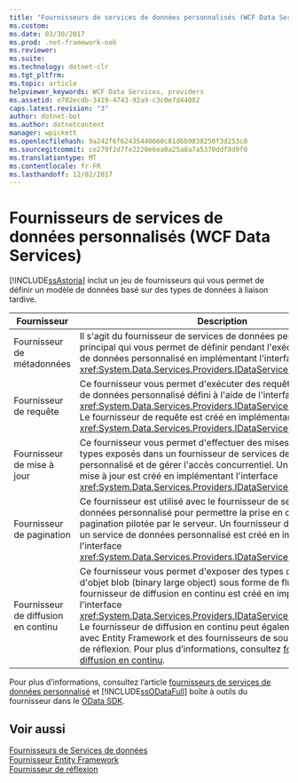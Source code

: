 ```yaml
---
title: "Fournisseurs de services de données personnalisés (WCF Data Services)"
ms.custom: 
ms.date: 03/30/2017
ms.prod: .net-framework-oob
ms.reviewer: 
ms.suite: 
ms.technology: dotnet-clr
ms.tgt_pltfrm: 
ms.topic: article
helpviewer_keywords: WCF Data Services, providers
ms.assetid: e702ecdb-3419-4743-92a9-c3c0e7d44082
caps.latest.revision: "3"
author: dotnet-bot
ms.author: dotnetcontent
manager: wpickett
ms.openlocfilehash: 9a242f6f62435440660c81d6b9838250f3d253c0
ms.sourcegitcommit: ce279f2d7fe2220e6ea0a25a8a7a5370ddf8d9f0
ms.translationtype: MT
ms.contentlocale: fr-FR
ms.lasthandoff: 12/02/2017
---
```

# <a name="custom-data-service-providers-wcf-data-services"></a>Fournisseurs de services de données personnalisés (WCF Data Services)
[!INCLUDE[ssAstoria](../../../../includes/ssastoria-md.md)] inclut un jeu de fournisseurs qui vous permet de définir un modèle de données basé sur des types de données à liaison tardive.  
  
|Fournisseur|Description|  
|--------------|-----------------|  
|Fournisseur de métadonnées|Il s'agit du fournisseur de services de données personnalisé principal qui vous permet de définir pendant l'exécution un modèle de données personnalisé en implémentant l'interface <xref:System.Data.Services.Providers.IDataServiceMetadataProvider>.|  
|Fournisseur de requête|Ce fournisseur vous permet d'exécuter des requêtes sur un modèle de données personnalisé défini à l'aide de l'interface <xref:System.Data.Services.Providers.IDataServiceMetadataProvider>. Le fournisseur de requête est créé en implémentant l'interface <xref:System.Data.Services.Providers.IDataServiceQueryProvider>.|  
|Fournisseur de mise à jour|Ce fournisseur vous permet d'effectuer des mises à jour sur les types exposés dans un fournisseur de services de données personnalisé et de gérer l'accès concurrentiel. Un fournisseur de mise à jour est créé en implémentant l'interface <xref:System.Data.Services.Providers.IDataServiceUpdateProvider>|  
|Fournisseur de pagination|Ce fournisseur est utilisé avec le fournisseur de services de données personnalisé pour permettre la prise en charge de la pagination pilotée par le serveur. Un fournisseur de pagination pour un service de données personnalisé est créé en implémentant l'interface <xref:System.Data.Services.Providers.IDataServicePagingProvider>.|  
|Fournisseur de diffusion en continu|Ce fournisseur vous permet d'exposer des types de données d'objet blob (binary large object) sous forme de flux en continu. Un fournisseur de diffusion en continu est créé en implémentant l'interface <xref:System.Data.Services.Providers.IDataServiceStreamProvider>. Le fournisseur de diffusion en continu peut également être utilisé avec Entity Framework et des fournisseurs de source de données de réflexion. Pour plus d’informations, consultez [fournisseur de diffusion en continu](../../../../docs/framework/data/wcf/streaming-provider-wcf-data-services.md).|  
  
 Pour plus d’informations, consultez l’article [fournisseurs de services de données personnalisé](http://go.microsoft.com/fwlink/?LinkID=186850) et [!INCLUDE[ssODataFull](../../../../includes/ssodatafull-md.md)] boîte à outils du fournisseur dans le [OData SDK](http://go.microsoft.com/fwlink/?LinkId=186069).  
  
## <a name="see-also"></a>Voir aussi  
 [Fournisseurs de Services de données](../../../../docs/framework/data/wcf/data-services-providers-wcf-data-services.md)  
 [Fournisseur Entity Framework](../../../../docs/framework/data/wcf/entity-framework-provider-wcf-data-services.md)  
 [Fournisseur de réflexion](../../../../docs/framework/data/wcf/reflection-provider-wcf-data-services.md)
